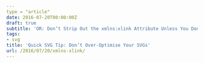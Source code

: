 ```yaml
---
type = "article"
date: 2016-07-20T00:00:00Z
draft: true
subtitle: 'OR: Don’t Strip Out the xmlns:xlink Attribute Unless You Don’t Need It'
tags:
- svg
title: 'Quick SVG Tip: Don’t Over-Optimise Your SVGs'
url: /2016/07/20/xmlns-xlink/
---
```


